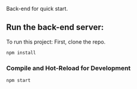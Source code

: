 Back-end for quick start.

## Run the back-end server:
To run this project:
First, clone the repo.

```sh
npm install
```

### Compile and Hot-Reload for Development

```sh
npm start
```
